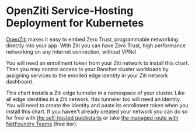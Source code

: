 # OpenZiti Service-Hosting Deployment for Kubernetes

[OpenZiti](https://ziti.dev) makes it easy to embed Zero Trust, programmable networking directly into your app. With Ziti you can have Zero Trust, high performance networking on any Internet connection, without VPNs!

You will need an enrollment token from your Ziti network to install this chart. Then you may control access to your Rancher cluster workloads by assigning services to the enrolled edge identity in your Ziti network dashboard.

This chart installs a Ziti edge tunneler in a namespace of your cluster. Like all edge identities in a Ziti network, this tunneler too will need an identity. You will need to create the identity and paste its enrollment token when you install this chart. If you haven't already created your network you can do so for free with [the self-hosted quickstarts](https://openziti.github.io/) or take [the managed route with NetFoundry Teams](https://netfoundry.io/) (free tier).
